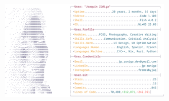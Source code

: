 <a href="https://github.com/jp-zuniga/jp-zuniga">
    <picture>
        <source
            srcset="./updater/assets/dark_profile_card.svg"
            media="(prefers-color-scheme: dark)"
        >
        <img
            src="./updater/assets/light_profile_card.svg"
            alt="jp-zuniga's Github Profile Card."
        >
    </picture>
</a>
